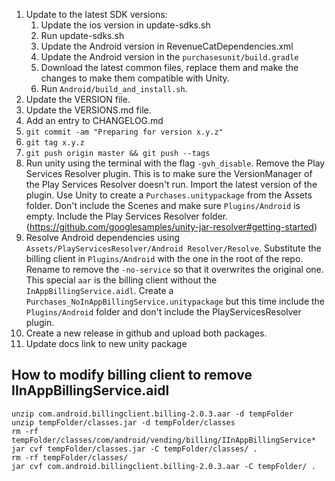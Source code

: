 1. Update to the latest SDK versions:
   1. Update the ios version in update-sdks.sh
   1. Run update-sdks.sh
   1. Update the Android version in RevenueCatDependencies.xml
   1. Update the Android version in the `purchasesunit/build.gradle`
   1. Download the latest common files, replace them and make the changes to make them compatible with Unity.
   1. Run `Android/build_and_install.sh`.
1. Update the VERSION file.
1. Update the VERSIONS.md file.
1. Add an entry to CHANGELOG.md
1. `git commit -am "Preparing for version x.y.z"`
1. `git tag x.y.z`
1. `git push origin master && git push --tags`
1. Run unity using the terminal with the flag `-gvh_disable`. Remove the Play Services Resolver plugin. This is to make sure the VersionManager of the Play Services Resolver doesn't run. Import the latest version of the plugin. Use Unity to create a `Purchases.unitypackage` from the Assets folder. Don't include the Scenes and make sure `Plugins/Android` is empty. Include the Play Services Resolver folder. (https://github.com/googlesamples/unity-jar-resolver#getting-started)
1. Resolve Android dependencies using `Assets/PlayServicesResolver/Android Resolver/Resolve`. Substitute the billing client in `Plugins/Android` with the one in the root of the repo. Rename to remove the `-no-service` so that it overwrites the original one. This special `aar` is the billing client without the `InAppBillingService.aidl`. Create a `Purchases_NoInAppBillingService.unitypackage` but this time include the `Plugins/Android` folder and don't include the PlayServicesResolver plugin.
1. Create a new release in github and upload both packages.
1. Update docs link to new unity package


## How to modify billing client to remove IInAppBillingService.aidl

```
unzip com.android.billingclient.billing-2.0.3.aar -d tempFolder
unzip tempFolder/classes.jar -d tempFolder/classes
rm -rf tempFolder/classes/com/android/vending/billing/IInAppBillingService*
jar cvf tempFolder/classes.jar -C tempFolder/classes/ .
rm -rf tempFolder/classes/
jar cvf com.android.billingclient.billing-2.0.3.aar -C tempFolder/ .
```

